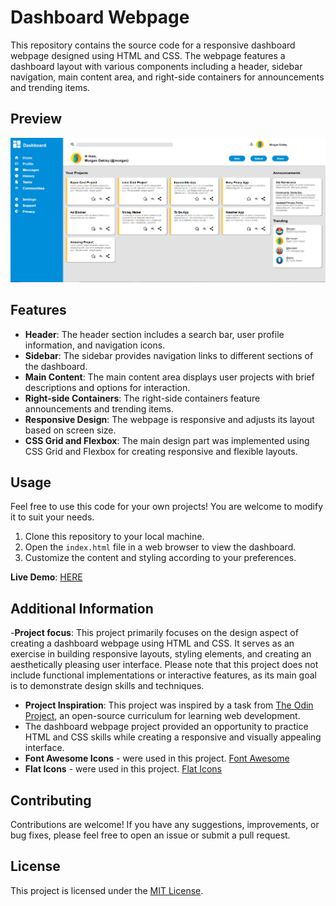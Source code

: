 # Dashboard Webpage

This repository contains the source code for a responsive dashboard webpage designed using HTML and CSS. The webpage features a dashboard layout with various components including a header, 
sidebar navigation, main content area, and right-side containers for announcements and trending items.

## Preview

![Dashboard Preview](images/Preview.png)

## Features

- **Header**: The header section includes a search bar, user profile information, and navigation icons.
- **Sidebar**: The sidebar provides navigation links to different sections of the dashboard.
- **Main Content**: The main content area displays user projects with brief descriptions and options for interaction.
- **Right-side Containers**: The right-side containers feature announcements and trending items.
- **Responsive Design**: The webpage is responsive and adjusts its layout based on screen size.
- **CSS Grid and Flexbox**: The main design part was implemented using CSS Grid and Flexbox for creating responsive and flexible layouts.

## Usage

Feel free to use this code for your own projects! You are welcome to modify it to suit your needs.

1. Clone this repository to your local machine.
2. Open the `index.html` file in a web browser to view the dashboard.
3. Customize the content and styling according to your preferences.

**Live Demo**: [HERE](https://fatbardheminii.github.io/dashboard-TOP/)

## Additional Information

-**Project focus**: This project primarily focuses on the design aspect of creating a dashboard webpage using HTML and CSS. It serves as an exercise in building responsive layouts, styling elements, and creating an aesthetically pleasing user interface. Please note that this project does not include functional implementations or interactive features, as its main goal is to demonstrate design skills and techniques.
- **Project Inspiration**: This project was inspired by a task from [The Odin Project](https://www.theodinproject.com/), an open-source curriculum for learning web development.
- The dashboard webpage project provided an opportunity to practice HTML and CSS skills while creating a responsive and visually appealing interface.
- **Font Awesome Icons** - were used in this project. [Font Awesome](https://fontawesome.com/)
- **Flat Icons** - were used in this project. [Flat Icons](https://www.flaticon.com/)

## Contributing

Contributions are welcome! If you have any suggestions, improvements, or bug fixes, please feel free to open an issue or submit a pull request.

## License

This project is licensed under the [MIT License](LICENSE).
